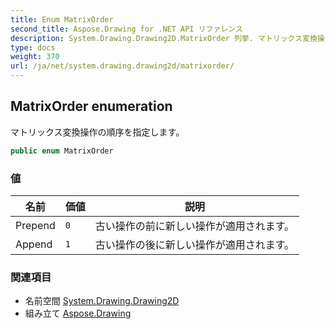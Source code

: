 ```yaml
---
title: Enum MatrixOrder
second_title: Aspose.Drawing for .NET API リファレンス
description: System.Drawing.Drawing2D.MatrixOrder 列挙. マトリックス変換操作の順序を指定します
type: docs
weight: 370
url: /ja/net/system.drawing.drawing2d/matrixorder/
---
```

## MatrixOrder enumeration

マトリックス変換操作の順序を指定します。

```csharp
public enum MatrixOrder
```

### 値

| 名前 | 価値 | 説明 |
| --- | --- | --- |
| Prepend | `0` | 古い操作の前に新しい操作が適用されます。 |
| Append | `1` | 古い操作の後に新しい操作が適用されます。 |

### 関連項目

* 名前空間 [System.Drawing.Drawing2D](../../system.drawing.drawing2d/)
* 組み立て [Aspose.Drawing](../../)


